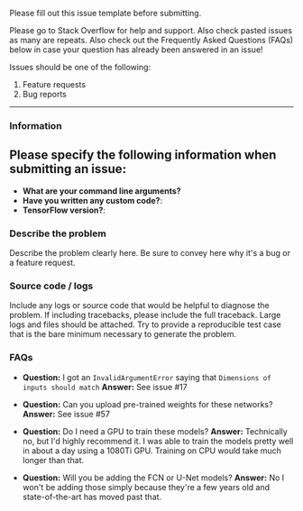 Please fill out this issue template before submitting.

Please go to Stack Overflow for help and support. Also check pasted issues as many are repeats. Also check out the Frequently Asked Questions (FAQs) below in case your question has already been answered in an issue!

Issues should be one of the following:

1. Feature requests
2. Bug reports

------------------------

### Information
## Please specify the following information when submitting an issue:
- **What are your command line arguments?**
- **Have you written any custom code?**:
- **TensorFlow version?**:

### Describe the problem
Describe the problem clearly here. Be sure to convey here why it's a bug or a feature request.

### Source code / logs
Include any logs or source code that would be helpful to diagnose the problem. If including tracebacks, please include the full traceback. Large logs and files should be attached. Try to provide a reproducible test case that is the bare minimum necessary to generate the problem.

### FAQs

- **Question:** I got an `InvalidArgumentError` saying that `Dimensions of inputs should match` **Answer:** See issue #17

- **Question:** Can you upload pre-trained weights for these networks? **Answer:** See issue #57

- **Question:** Do I need a GPU to train these models? **Answer:** Technically no, but I'd highly recommend it. I was able to train the models pretty well in about a day using a 1080Ti GPU. Training on CPU would take much longer than that.

- **Question:** Will you be adding the FCN or U-Net models? **Answer:** No I won't be adding those simply because they're a few years old and state-of-the-art has moved past that.
